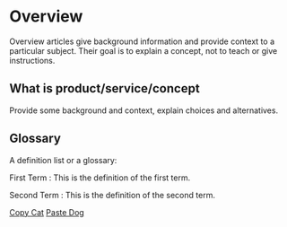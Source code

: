 # Overview

Overview articles give background information and provide context to a particular subject.
Their goal is to explain a concept, not to teach or give instructions.

## What is product/service/concept

Provide some background and context, explain choices and alternatives.

## Glossary

A definition list or a glossary:

First Term
: This is the definition of the first term.

Second Term
: This is the definition of the second term.

<misc>
    <cards narrow="true">
        <title>Other tools</title>
        <a href="arquivos-mysterybox.md" summary="Copy any text from any document.">Copy Cat</a>
        <a href="arquivos-punish.md" summary="Paste anything from the clipboard history.">Paste Dog</a>
    </cards>
</misc>
